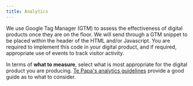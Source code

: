 ```yaml
---
title: Analytics
---
```


We use Google Tag Manager (GTM) to assess the effectiveness of digital products once they are on the floor. We will send through a GTM snippet to be placed within the header of the HTML and/or Javascript. You are required to implement this code in your digital product, and if required, appropriate use of events to track visitor activity.

In terms of **what to measure**, select what is most appropriate for the digital product you are producing. [Te Papa's analytics guidelines](https://te-papa.github.io/_pages/foundations/analytics/) provide a good guide as to what to consider.